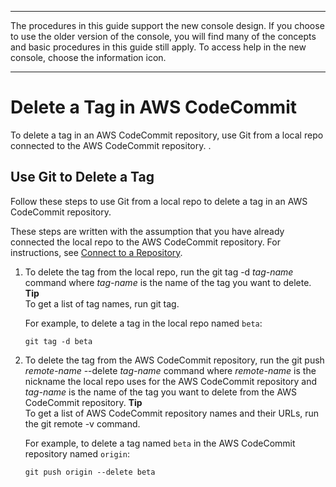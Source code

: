 --------

 The procedures in this guide support the new console design\. If you choose to use the older version of the console, you will find many of the concepts and basic procedures in this guide still apply\. To access help in the new console, choose the information icon\.

--------

# Delete a Tag in AWS CodeCommit<a name="how-to-delete-tag"></a>

To delete a tag in an AWS CodeCommit repository, use Git from a local repo connected to the AWS CodeCommit repository\. \.

## Use Git to Delete a Tag<a name="how-to-delete-tag-git"></a>

Follow these steps to use Git from a local repo to delete a tag in an AWS CodeCommit repository\.

These steps are written with the assumption that you have already connected the local repo to the AWS CodeCommit repository\. For instructions, see [Connect to a Repository](how-to-connect.md)\.

1. To delete the tag from the local repo, run the git tag \-d *tag\-name* command where *tag\-name* is the name of the tag you want to delete\.
**Tip**  
To get a list of tag names, run git tag\.

   For example, to delete a tag in the local repo named `beta`:

   ```
   git tag -d beta
   ```

1. To delete the tag from the AWS CodeCommit repository, run the git push *remote\-name* \-\-delete *tag\-name* command where *remote\-name* is the nickname the local repo uses for the AWS CodeCommit repository and *tag\-name* is the name of the tag you want to delete from the AWS CodeCommit repository\.
**Tip**  
To get a list of AWS CodeCommit repository names and their URLs, run the git remote \-v command\.

   For example, to delete a tag named `beta` in the AWS CodeCommit repository named `origin`:

   ```
   git push origin --delete beta
   ```
